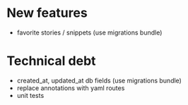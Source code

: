 
New features
===
- favorite stories / snippets (use migrations bundle)

Technical debt
===
- created_at, updated_at db fields (use migrations bundle)
- replace annotations with yaml routes
- unit tests
